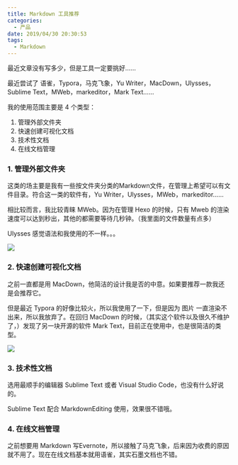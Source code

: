 ```yaml
---
title: Markdown 工具推荐
categories:
  - 产品
date: 2019/04/30 20:30:53
tags:
  - Markdown
---
```


最近文章没有写多少，但是工具一定要挑好……

最近尝试了 语雀，Typora，马克飞象，Yu Writer，MacDown，Ulysses，Sublime Text，MWeb，markeditor，Mark Text……

我的使用范围主要是 4 个类型：

1. 管理外部文件夹
2. 快速创建可视化文档
3. 技术性文档
4. 在线文档管理

### 1. 管理外部文件夹

这类的场主要是我有一些按文件夹分类的Markdown文件，在管理上希望可以有文件目录。符合这一类的软件有，Yu Writer，Ulysses，MWeb，markeditor……

相比较而言，我比较青睐 MWeb。因为在管理 Hexo 的时候，只有 Mweb 的渲染速度可以达到秒出，其他的都需要等待几秒钟。（我里面的文件数量有点多）

Ulysses 感觉语法和我使用的不一样。。。

![](http://pics.naaln.com/blog/2019-04-30-024235.jpg-basicBlog)

### 2. 快速创建可视化文档

之前一直都是用 MacDown，他简洁的设计我是否的中意。如果要推荐一款我还是会推荐它。

但是最近 Typora 的好像比较火，所以我使用了一下，但是因为 图片 一直渲染不出来，所以我放弃了。在回归 MacDown 的时候，（其实这个软件以及很久不维护了，）发现了另一块开源的软件 Mark Text，目前正在使用中，也是很简洁的类型。

![](http://pics.naaln.com/blog/2019-04-30-024214.jpg-basicBlog)

### 3. 技术性文档

选用最顺手的编辑器 Sublime Text 或者 Visual Studio Code，也没有什么好说的。

Sublime Text 配合 MarkdownEditing 使用，效果很不错哦。

### 4. 在线文档管理

之前想要用 Markdown 写Evernote，所以接触了马克飞象，后来因为收费的原因就不用了。现在在线文档基本就用语雀，其实石墨文档也不错。

